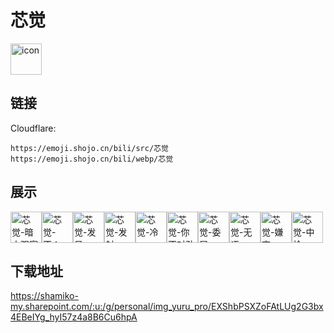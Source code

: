 # 芯觉
<img src="https://emoji.shojo.cn/bili/src/芯觉/icon.png" width="50" height="50" alt="icon">

## 链接
Cloudflare:
```
https://emoji.shojo.cn/bili/src/芯觉
https://emoji.shojo.cn/bili/webp/芯觉
```
## 展示
<img src="https://emoji.shojo.cn/bili/src/芯觉/芯觉-暗中观察.png" width="50" height="50" alt="芯觉-暗中观察"><img src="https://emoji.shojo.cn/bili/src/芯觉/芯觉-不！.png" width="50" height="50" alt="芯觉-不！"><img src="https://emoji.shojo.cn/bili/src/芯觉/芯觉-发呆.png" width="50" height="50" alt="芯觉-发呆"><img src="https://emoji.shojo.cn/bili/src/芯觉/芯觉-发射.png" width="50" height="50" alt="芯觉-发射"><img src="https://emoji.shojo.cn/bili/src/芯觉/芯觉-冷.png" width="50" height="50" alt="芯觉-冷"><img src="https://emoji.shojo.cn/bili/src/芯觉/芯觉-你不对劲.png" width="50" height="50" alt="芯觉-你不对劲"><img src="https://emoji.shojo.cn/bili/src/芯觉/芯觉-委屈.png" width="50" height="50" alt="芯觉-委屈"><img src="https://emoji.shojo.cn/bili/src/芯觉/芯觉-无语.png" width="50" height="50" alt="芯觉-无语"><img src="https://emoji.shojo.cn/bili/src/芯觉/芯觉-嫌弃.png" width="50" height="50" alt="芯觉-嫌弃"><img src="https://emoji.shojo.cn/bili/src/芯觉/芯觉-中枪.png" width="50" height="50" alt="芯觉-中枪">

## 下载地址

https://shamiko-my.sharepoint.com/:u:/g/personal/img_yuru_pro/EXShbPSXZoFAtLUg2G3bx4EBeIYg_hyI57z4a8B6Cu6hpA